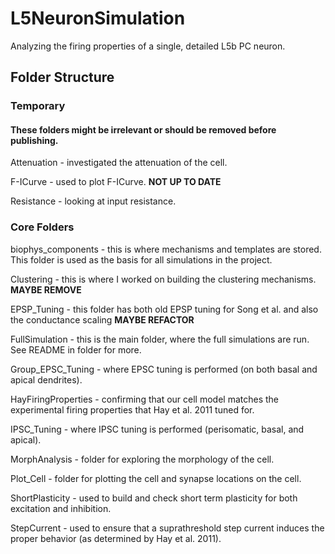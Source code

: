 # L5NeuronSimulation

Analyzing the firing properties of a single, detailed L5b PC neuron.

## Folder Structure

### Temporary
#### These folders might be irrelevant or should be removed before publishing.

Attenuation - investigated the attenuation of the cell.

F-ICurve - used to plot F-ICurve. **NOT UP TO DATE**

Resistance - looking at input resistance.

### Core Folders

biophys_components - this is where mechanisms and templates are stored. This folder is used as the basis for all simulations in the project.

Clustering - this is where I worked on building the clustering mechanisms. **MAYBE REMOVE**

EPSP_Tuning - this folder has both old EPSP tuning for Song et al. and also the conductance scaling **MAYBE REFACTOR**

FullSimulation - this is the main folder, where the full simulations are run. See README in folder for more.

Group_EPSC_Tuning - where EPSC tuning is performed (on both basal and apical dendrites).

HayFiringProperties - confirming that our cell model matches the experimental firing properties that Hay et al. 2011 tuned for.

IPSC_Tuning - where IPSC tuning is performed (perisomatic, basal, and apical).

MorphAnalysis - folder for exploring the morphology of the cell.

Plot_Cell - folder for plotting the cell and synapse locations on the cell.

ShortPlasticity - used to build and check short term plasticity for both excitation and inhibition.

StepCurrent - used to ensure that a suprathreshold step current induces the proper behavior (as determined by Hay et al. 2011).

